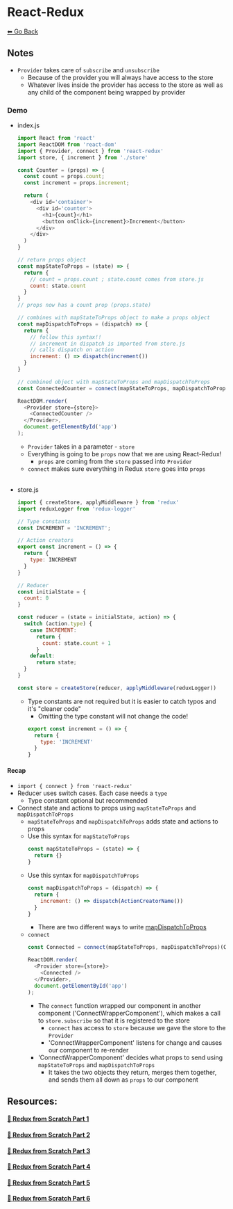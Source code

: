 # React-Redux
[⬅ Go Back](/week4.md)

## Notes
- `Provider` takes care of `subscribe` and `unsubscribe`
  - Because of the provider you will always have access to the store
  - Whatever lives inside the provider has access to the store as well as any child of the component being wrapped by provider

### Demo

- index.js
  ```Javascript
  import React from 'react'
  import ReactDOM from 'react-dom'
  import { Provider, connect } from 'react-redux'
  import store, { increment } from './store'

  const Counter = (props) => {
    const count = props.count;
    const increment = props.increment;

    return (
      <div id='container'>
        <div id='counter'>
          <h1>{count}</h1>
          <button onClick={increment}>Increment</button>
        </div>
      </div>
    )
  }

  // return props object
  const mapStateToProps = (state) => {
    return {
      // count = props.count ; state.count comes from store.js
      count: state.count
    }
  }
  // props now has a count prop (props.state)

  // combines with mapStateToProps object to make a props object
  const mapDispatchToProps = (dispatch) => {
    return {
      // follow this syntax!!
      // increment in dispatch is imported from store.js
      // calls dispatch on action
      increment: () => dispatch(increment())
    }
  }

  // combined object with mapStateToProps and mapDispatchToProps
  const ConnectedCounter = connect(mapStateToProps, mapDispatchToProps)(Counter)

  ReactDOM.render(
    <Provider store={store}>
      <ConnectedCounter />
    </Provider>,
    document.getElementById('app')
  );
  ```
  - `Provider` takes in a parameter - `store`
  - Everything is going to be `props` now that we are using React-Redux!
    - `props` are coming from the `store` passed into `Provider`
  - `connect` makes sure everything in Redux `store` goes into `props`

  <br>

- store.js
  ```Javascript
  import { createStore, applyMiddleware } from 'redux'
  import reduxLogger from 'redux-logger'

  // Type constants
  const INCREMENT = 'INCREMENT';

  // Action creators
  export const increment = () => {
    return {
      type: INCREMENT
    }
  }

  // Reducer
  const initialState = {
    count: 0
  }

  const reducer = (state = initialState, action) => {
    switch (action.type) {
      case INCREMENT:
        return {
          count: state.count + 1
        }
      default:
        return state;
    }
  }

  const store = createStore(reducer, applyMiddleware(reduxLogger))
  ```
  - Type constants are not required but it is easier to catch typos and it's "cleaner code"
    - Omitting the type constant will not change the code! 
    ```Javascript
    export const increment = () => {
      return {
        type: 'INCREMENT'
      }
    }
    ```
#### Recap
- `import { connect } from 'react-redux'`
- Reducer uses switch cases. Each case needs a `type`
  - Type constant optional but recommended
- Connect state and actions to props using `mapStateToProps` and `mapDispatchToProps`
  - `mapStateToProps` and `mapDispatchToProps` adds state and actions to props
  - Use this syntax for `mapStateToProps`
    ```Javascript
    const mapStateToProps = (state) => {
      return {}
    }
    ```
  - Use this syntax for `mapDispatchToProps`
    ```Javascript
    const mapDispatchToProps = (dispatch) => {
      return {
        increment: () => dispatch(ActionCreatorName())
      }
    }
    ```
      - There are two different ways to write [mapDispatchToProps](https://react-redux.js.org/using-react-redux/connect-mapdispatch)
  - `connect`
    ```Javascript
    const Connected = connect(mapStateToProps, mapDispatchToProps)(ComponentName)

    ReactDOM.render(
      <Provider store={store}>
        <Connected />
      </Provider>,
      document.getElementById('app')
    );
    ```
      - The `connect` function wrapped our component in another component ('ConnectWrapperComponent'), which makes a call to `store.subscribe` so that it is registered to the store
        - `connect` has access to `store` because we gave the store to the `Provider`
        - 'ConnectWrapperComponent' listens for change and causes our component to re-render
      - 'ConnectWrapperComponent' decides what props to send using `mapStateToProps` and `mapDispatchToProps`
        - It takes the two objects they return, merges them together, and sends them all down as `props` to our component


## Resources:

#### [🔗 **Redux from Scratch Part 1**](https://gist.github.com/tmkelly28/5ac689b8de9b0da0bda2e2a377322c46)
#### [🔗 **Redux from Scratch Part 2**](https://gist.github.com/tmkelly28/db4e9f1aca0971378faed2ce95cb6c89)
#### [🔗 **Redux from Scratch Part 3**](https://gist.github.com/tmkelly28/7a38351a142f2bbe8d791b3239c96623)
#### [🔗 **Redux from Scratch Part 4**](https://gist.github.com/tmkelly28/0518885e20c300c3609c6591f2913368)
#### [🔗 **Redux from Scratch Part 5**](https://gist.github.com/tmkelly28/d2f20b42272ac780de31ea6a734ef8c3)
#### [🔗 **Redux from Scratch Part 6**](https://gist.github.com/tmkelly28/746a65cd145c7c8a7ff5b45defda49e2)